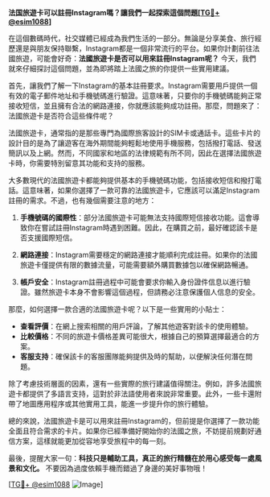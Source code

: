 **法国旅遊卡可以註冊Instagram嗎？讓我們一起探索這個問題[[TG💪+ @esim1088](https://t.me/s/esim1088)]**

在這個數碼時代，社交媒體已經成為我們生活的一部分。無論是分享美食、旅行經歷還是與朋友保持聯繫，Instagram都是一個非常流行的平台。如果你計劃前往法國旅遊，可能會好奇：**法國旅遊卡是否可以用來註冊Instagram呢？** 今天，我們就來仔細探討這個問題，並為即將踏上法國之旅的你提供一些實用建議。

首先，讓我們了解一下Instagram的基本註冊要求。Instagram需要用戶提供一個有效的電子郵件地址和手機號碼進行驗證。這意味著，只要你的手機號碼能夠正常接收短信，並且擁有合法的網路連接，你就應該能夠成功註冊。那麼，問題來了：法國旅遊卡是否符合這些條件呢？

法國旅遊卡，通常指的是那些專門為國際旅客設計的SIM卡或通話卡。這些卡片的設計目的是為了讓遊客在海外期間能夠輕鬆地使用手機服務，包括撥打電話、發送簡訊以及上網。然而，不同國家和地區的法律規範有所不同，因此在選擇法國旅遊卡時，你需要特別留意其功能和支持的服務。

大多數現代的法國旅遊卡都能夠提供基本的手機號碼功能，包括接收短信和撥打電話。這意味著，如果你選擇了一款可靠的法國旅遊卡，它應該可以滿足Instagram註冊的需求。不過，也有幾個需要注意的地方：

1. **手機號碼的國際性**：部分法國旅遊卡可能無法支持國際短信接收功能。這會導致你在嘗試註冊Instagram時遇到困難。因此，在購買之前，最好確認該卡是否支援國際短信。

2. **網路連接**：Instagram需要穩定的網路連接才能順利完成註冊。如果你的法國旅遊卡僅提供有限的數據流量，可能需要額外購買數據包以確保網路暢通。

3. **帳戶安全**：Instagram註冊過程中可能會要求你輸入身份證件信息以進行驗證。雖然旅遊卡本身不會影響這個過程，但請務必注意保護個人信息的安全。

那麼，如何選擇一款合適的法國旅遊卡呢？以下是一些實用的小貼士：

- **查看評價**：在網上搜索相關的用戶評論，了解其他遊客對該卡的使用體驗。
- **比較價格**：不同的旅遊卡價格差異可能很大，根據自己的預算選擇最適合的方案。
- **客服支持**：確保該卡的客服團隊能夠提供及時的幫助，以便解決任何潛在問題。

除了考慮技術層面的因素，還有一些實際的旅行建議值得關注。例如，許多法國旅遊卡都提供了多語言支持，這對於非法語使用者來說非常重要。此外，一些卡還附帶了地圖應用程序或其他實用工具，能進一步提升你的旅行體驗。

總的來說，法國旅遊卡是可以用來註冊Instagram的，但前提是你選擇了一款功能全面且符合需求的卡片。如果你已經準備好開始你的法國之旅，不妨提前規劃好通信方案，這樣就能更加從容地享受旅程中的每一刻。

最後，提醒大家一句：**科技只是輔助工具，真正的旅行精髓在於用心感受每一處風景和文化。** 不要因為過度依賴手機而錯過了身邊的美好事物哦！

[[TG💪+ @esim1088](https://t.me/s/esim1088) ![Image](https://i.postimg.cc/4NQfJmqS/Snipaste-2025-05-13-00-14-12.png)]